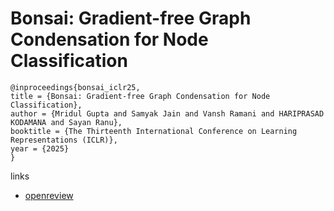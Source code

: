 # Bonsai: Gradient-free Graph Condensation for Node Classification

```
@inproceedings{bonsai_iclr25,
title = {Bonsai: Gradient-free Graph Condensation for Node Classification},
author = {Mridul Gupta and Samyak Jain and Vansh Ramani and HARIPRASAD KODAMANA and Sayan Ranu},
booktitle = {The Thirteenth International Conference on Learning Representations (ICLR)},
year = {2025}
}
```

links
- [openreview](https://openreview.net/forum?id=5x88lQ2MsH)
